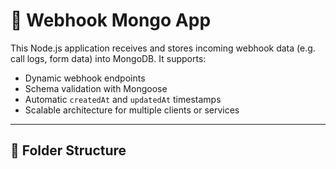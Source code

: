 # 📡 Webhook Mongo App

This Node.js application receives and stores incoming webhook data (e.g. call logs, form data) into MongoDB. It supports:

- Dynamic webhook endpoints
- Schema validation with Mongoose
- Automatic `createdAt` and `updatedAt` timestamps
- Scalable architecture for multiple clients or services

---

## 📁 Folder Structure

